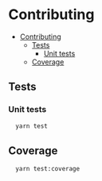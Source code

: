 # Contributing

- [Contributing](#contributing)
  - [Tests](#tests)
    - [Unit tests](#unit-tests)
  - [Coverage](#coverage)

## Tests

### Unit tests

```sh
  yarn test
```

## Coverage

```sh
  yarn test:coverage
```

